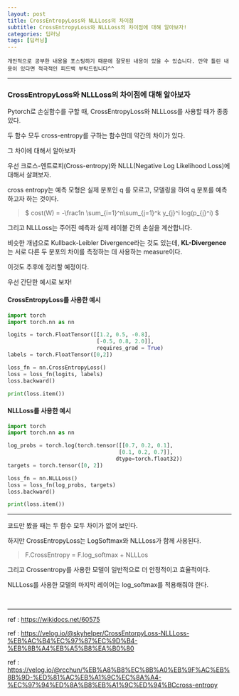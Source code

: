 ```yaml
---
layout: post
title: CrossEntropyLoss와 NLLLoss의 차이점
subtitle: CrossEntropyLoss와 NLLLoss의 차이점에 대해 알아보자!
categories: 딥러닝
tags: [딥러닝]
---
```


`개인적으로 공부한 내용을 포스팅하기 때문에 잘못된 내용이 있을 수 있습니다. 만약 틀린 내용이 있다면 적극적인 피드백 부탁드립니다^^`

---

### CrossEntropyLoss와 NLLLoss의 차이점에 대해 알아보자

Pytorch로 손실함수를 구할 때, CrossEntropyLoss와 NLLLoss를 사용할 때가 종종 있다.

두 함수 모두 cross-entropy를 구하는 함수인데 약간의 차이가 있다.

그 차이에 대해서 알아보자

우선 크로스-엔트로피(Cross-entropy)와 NLLL(Negative Log Likelihood Loss)에 대해서 살펴보자.

cross entropy는 예측 모형은 실제 분포인 q 를 모르고, 모델링을 하여 q 분포를 예측하고자 하는 것이다.

> $ cost(W) = -\frac1n \sum_{i=1}^n\sum_{j=1}^k y_{j}^i log(p_{j}^i) $

그리고 NLLLoss는 주어진 예측과 실제 레이블 간의 손실을 계산합니다.

비슷한 개념으로 Kullback-Leibler Divergence라는 것도 있는데, **KL-Divergence**는 서로 다른 두 분포의 차이를 측정하는 데 사용하는 measure이다.

이것도 추후에 정리할 예정이다.

우선 간단한 예시로 보자!

#### CrossEntropyLoss를 사용한 예시

```Python
import torch
import torch.nn as nn

logits = torch.FloatTensor([[1.2, 0.5, -0.8],
                            [-0.5, 0.8, 2.0]],
                            requires_grad = True)
labels = torch.FloatTensor([0,2])

loss_fn = nn.CrossEntropyLoss()
loss = loss_fn(logits, labels)
loss.backward()

print(loss.item())
```

#### NLLLoss를 사용한 예시

```Python
import torch
import torch.nn as nn

log_probs = torch.log(torch.tensor([[0.7, 0.2, 0.1],
                                   [0.1, 0.2, 0.7]],
                                  dtype=torch.float32))
targets = torch.tensor([0, 2])

loss_fn = nn.NLLLoss()
loss = loss_fn(log_probs, targets)
loss.backward()

print(loss.item())
```

---

코드만 봤을 때는 두 함수 모두 차이가 없어 보인다.

하지만 CrossEntropyLoss는 LogSoftmax와 NLLLoss가 함께 사용된다.

> F.CrossEntropy = F.log_softmax + NLLLos

그리고 Crossentropy를 사용한 모델이 일반적으로 더 안정적이고 효율적이다.

NLLLoss를 사용한 모델의 마지막 레이어는 log_softmax를 적용해줘야 한다.

<br>
<hr>

ref : https://wikidocs.net/60575

ref : https://velog.io/@skyhelper/CrossEntorpyLoss-NLLLoss-%EB%AC%B4%EC%97%87%EC%9D%B4-%EB%8B%A4%EB%A5%B8%EA%B0%80

ref : https://velog.io/@rcchun/%EB%A8%B8%EC%8B%A0%EB%9F%AC%EB%8B%9D-%ED%81%AC%EB%A1%9C%EC%8A%A4-%EC%97%94%ED%8A%B8%EB%A1%9C%ED%94%BCcross-entropy